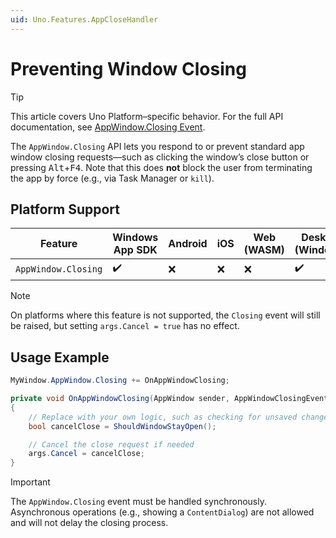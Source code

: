 ```yaml
---
uid: Uno.Features.AppCloseHandler
---
```


# Preventing Window Closing

> [!TIP]
> This article covers Uno Platform–specific behavior. For the full API documentation, see [AppWindow.Closing Event](https://learn.microsoft.com/en-us/windows/windows-app-sdk/api/winrt/microsoft.ui.windowing.appwindow.closing).

The `AppWindow.Closing` API lets you respond to or prevent standard app window closing requests—such as clicking the window’s close button or pressing <kbd>Alt</kbd>+<kbd>F4</kbd>. Note that this does **not** block the user from terminating the app by force (e.g., via Task Manager or `kill`).

## Platform Support

| Feature              | Windows App SDK | Android | iOS | Web (WASM) | Desktop (Windows) | Desktop (macOS) | Desktop (Linux) |
|----------------------|------------------|---------|-----|------------|-------------------|------------------|------------------|
| `AppWindow.Closing`  | ✔️               | ❌      | ❌  | ❌         | ✔️                | ✔️               | ✔️               |

> [!NOTE]
> On platforms where this feature is not supported, the `Closing` event will still be raised, but setting `args.Cancel = true` has no effect.

## Usage Example

```csharp
MyWindow.AppWindow.Closing += OnAppWindowClosing;

private void OnAppWindowClosing(AppWindow sender, AppWindowClosingEventArgs args)
{
    // Replace with your own logic, such as checking for unsaved changes
    bool cancelClose = ShouldWindowStayOpen();

    // Cancel the close request if needed
    args.Cancel = cancelClose;
}
```

> [!IMPORTANT]
> The `AppWindow.Closing` event must be handled synchronously. Asynchronous operations (e.g., showing a `ContentDialog`) are not allowed and will not delay the closing process.